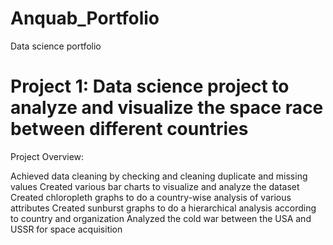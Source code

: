 # Anquab_Portfolio
Data science portfolio

# Project 1: Data science project to analyze and visualize the space race between different countries
Project Overview:

Achieved data cleaning by checking and cleaning duplicate and missing values
Created various bar charts to visualize and analyze the dataset
Created chloropleth graphs to do a country-wise analysis of various attributes
Created sunburst graphs to do a hierarchical analysis according to country and organization
Analyzed the cold war between the USA and USSR for space acquisition
